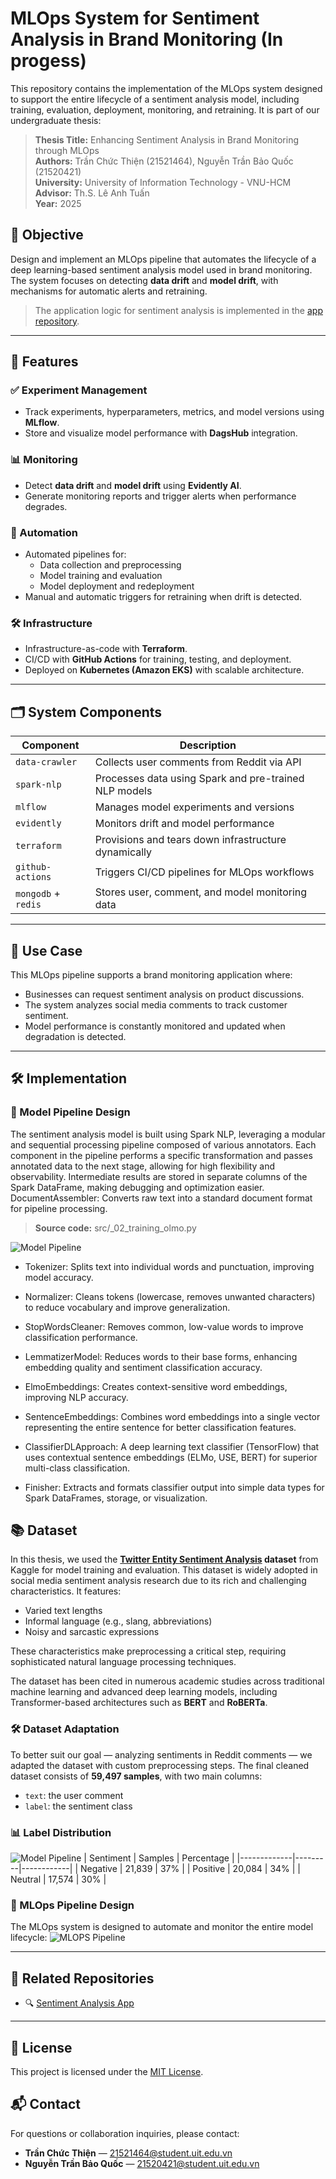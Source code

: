 # MLOps System for Sentiment Analysis in Brand Monitoring (In progess)

This repository contains the implementation of the MLOps system designed to support the entire lifecycle of a sentiment analysis model, including training, evaluation, deployment, monitoring, and retraining. It is part of our undergraduate thesis:

> **Thesis Title:** Enhancing Sentiment Analysis in Brand Monitoring through MLOps  
> **Authors:** Trần Chức Thiện (21521464), Nguyễn Trần Bảo Quốc (21520421)  
> **University:** University of Information Technology - VNU-HCM  
> **Advisor:** Th.S. Lê Anh Tuấn  
> **Year:** 2025

## 🎯 Objective

Design and implement an MLOps pipeline that automates the lifecycle of a deep learning-based sentiment analysis model used in brand monitoring. The system focuses on detecting **data drift** and **model drift**, with mechanisms for automatic alerts and retraining.

> The application logic for sentiment analysis is implemented in the [app repository](https://github.com/TonyQ2k3/twitter-sentiment-analysis).

---

## 🧠 Features

### ✅ Experiment Management
- Track experiments, hyperparameters, metrics, and model versions using **MLflow**.
- Store and visualize model performance with **DagsHub** integration.

### 📊 Monitoring
- Detect **data drift** and **model drift** using **Evidently AI**.
- Generate monitoring reports and trigger alerts when performance degrades.

### 🔁 Automation
- Automated pipelines for:
  - Data collection and preprocessing
  - Model training and evaluation
  - Model deployment and redeployment
- Manual and automatic triggers for retraining when drift is detected.

### 🛠️ Infrastructure
- Infrastructure-as-code with **Terraform**.
- CI/CD with **GitHub Actions** for training, testing, and deployment.
- Deployed on **Kubernetes (Amazon EKS)** with scalable architecture.

---

## 🗂️ System Components

| Component            | Description |
|----------------------|-------------|
| `data-crawler`       | Collects user comments from Reddit via API |
| `spark-nlp`          | Processes data using Spark and pre-trained NLP models |
| `mlflow`             | Manages model experiments and versions |
| `evidently`          | Monitors drift and model performance |
| `terraform`          | Provisions and tears down infrastructure dynamically |
| `github-actions`     | Triggers CI/CD pipelines for MLOps workflows |
| `mongodb` + `redis`  | Stores user, comment, and model monitoring data |


---

## 📌 Use Case

This MLOps pipeline supports a brand monitoring application where:
- Businesses can request sentiment analysis on product discussions.
- The system analyzes social media comments to track customer sentiment.
- Model performance is constantly monitored and updated when degradation is detected.

---

## 🛠️ Implementation

### 🧪 Model Pipeline Design
The sentiment analysis model is built using Spark NLP, leveraging a modular and sequential processing pipeline composed of various annotators. Each component in the pipeline performs a specific transformation and passes annotated data to the next stage, allowing for high flexibility and observability. Intermediate results are stored in separate columns of the Spark DataFrame, making debugging and optimization easier.
DocumentAssembler: Converts raw text into a standard document format for pipeline processing.
> **Source code:** src/_02_training_olmo.py

![Model Pipeline](images/model_pipeline.png)
- Tokenizer: Splits text into individual words and punctuation, improving model accuracy.
- Normalizer: Cleans tokens (lowercase, removes unwanted characters) to reduce vocabulary and improve generalization.
- StopWordsCleaner: Removes common, low-value words to improve classification performance.
- LemmatizerModel: Reduces words to their base forms, enhancing embedding quality and sentiment classification accuracy.
- ElmoEmbeddings: Creates context-sensitive word embeddings, improving NLP accuracy.
- SentenceEmbeddings: Combines word embeddings into a single vector representing the entire sentence for better classification features.
- ClassifierDLApproach: A deep learning text classifier (TensorFlow) that uses contextual sentence embeddings (ELMo, USE, BERT) for superior multi-class classification.

- Finisher: Extracts and formats classifier output into simple data types for Spark DataFrames, storage, or visualization.

## 📚 Dataset

In this thesis, we used the **[Twitter Entity Sentiment Analysis](https://www.kaggle.com/datasets/jp797498e/twitter-entity-sentiment-analysis) dataset** from Kaggle for model training and evaluation. This dataset is widely adopted in social media sentiment analysis research due to its rich and challenging characteristics. It features:

- Varied text lengths
- Informal language (e.g., slang, abbreviations)
- Noisy and sarcastic expressions

These characteristics make preprocessing a critical step, requiring sophisticated natural language processing techniques.

The dataset has been cited in numerous academic studies across traditional machine learning and advanced deep learning models, including Transformer-based architectures such as **BERT** and **RoBERTa**.

### 🛠 Dataset Adaptation

To better suit our goal — analyzing sentiments in Reddit comments — we adapted the dataset with custom preprocessing steps. The final cleaned dataset consists of **59,497 samples**, with two main columns:
- `text`: the user comment
- `label`: the sentiment class

### 📊 Label Distribution
![Model Pipeline](images/label.png)
| Sentiment   | Samples | Percentage |
|-------------|---------|------------|
| Negative    | 21,839  | 37%        |
| Positive    | 20,084  | 34%        |
| Neutral     | 17,574  | 30%        |


### 🔁 MLOps Pipeline Design

The MLOps system is designed to automate and monitor the entire model lifecycle:
![MLOPS Pipeline](images/mlops.png)

<!-- - **Training Pipeline**:
  - Triggered via GitHub Actions or retraining policy
  - Runs ETL, model training, evaluation, and version registration with MLflow

- **Drift Monitoring Pipeline**:
  - Periodic batch job checks **data drift** and **model drift** with Evidently
  - Sends alert emails and triggers retraining pipeline when drift is detected

- **Deployment Pipeline**:
  - Model is not served as a live API due to batch nature
  - Instead, predictions are run as Spark jobs that query the model registry

---

## 📊 Results

### 🎯 Model Performance (Current Model)
| Label    | F1-Score | Recall | Precision |
|----------|----------|--------|-----------|
| Negative | 0.858    | 0.846  | 0.870     |
| Positive | 0.875    | 0.949  | 0.811     |
| Neutral  | 0.821    | 0.748  | 0.910     |

### 📉 Drift Detection
- The system successfully identified model degradation due to **data drift** after a period of deployment.
- Upon drift detection:
  - Evidently generated a report
  - GitHub Actions triggered retraining automatically
  - Updated model showed improved performance across all metrics

### ⚙️ System Performance
- Kubernetes auto-scaled Spark jobs and crawling pods to handle increased load
- End-to-end latency remained within acceptable thresholds
- Cost optimization achieved through dynamic infrastructure provisioning via Terraform -->

---
## 📁 Related Repositories

- 🔍 [Sentiment Analysis App](https://github.com/TonyQ2k3/twitter-sentiment-analysis)

---

## 📄 License

This project is licensed under the [MIT License](LICENSE).

## 📬 Contact

For questions or collaboration inquiries, please contact:
- **Trần Chức Thiện** — 21521464@student.uit.edu.vn
- **Nguyễn Trần Bảo Quốc** — 21520421@student.uit.edu.vn

